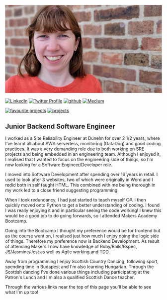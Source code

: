 ![Cat](images/Cat.jpg) <!-- markdownlint-disable-line MD041 -->

[![LinkedIn](https://img.shields.io/badge/LinkedIn-%232A6AC7?style=for-the-badge&logo=linkedin)](https://www.linkedin.com/in/catriona-bennett-1089b31ab/)
[![Twitter Profile](https://img.shields.io/badge/Twitter-%231DA1F2?style=for-the-badge&logo=twitter&logoColor=white)](https://twitter.com/cmb84scd)
[![github](https://img.shields.io/badge/github-%232A6AC7?style=for-the-badge&logo=github)](https://github.com/cmb84scd)
[![Medium](https://img.shields.io/badge/Medium_blog-%2312100E?style=for-the-badge&amp;logo=medium&amp;logoColor=white)](https://medium.com/@cmb84scd)

[![favourite projects](https://img.shields.io/badge/-Favourite_Projects-blueviolet?style=for-the-badge)](https://cmb84scd.github.io/favourites)
[![projects](https://img.shields.io/badge/-Projects-blueviolet?style=for-the-badge)](https://cmb84scd.github.io/projects)

## Junior Backend Software Engineer

I worked as a Site Reliability Engineer at Dunelm for over 2 1/2 years, where I've learnt all about AWS serverless, monitoring (DataDog) and good coding practices. It was a very demanding role due to both working on SRE projects and being embedded in an engineering team. Although I enjoyed it, I realised that I wanted to focus on the engineering side of things, so I'm now looking for a Software Engineer/Developer role.

I moved into Software Development after spending over 16 years in retail. I used to look after 3 websites, two of which were originally in Word and I redid both in self taught HTML. This combined with me being thorough in my work led to a close friend suggesting programming.

When I took redundancy, I had just started to teach myself C#. I then quickly moved onto Python to get a better understanding of coding. I found I was really enjoying it and in particular seeing the code working! I knew this would be a good job to do going forwards, so I attended Makers Academy Bootcamp.

Going into the Bootcamp I thought my preference would be for frontend but as the course went on, I realised just how much I enjoy doing the logic side of things. Therefore my preference now is Backend Development. As result of attending Makers I now have knowledge of Ruby/Rails/Rspec, JS/Jasmine/Jest as well as Agile working and TDD.

Away from programming I enjoy Scottish Country Dancing, following sport, spending time in Budapest and I'm also learning Hungarian. Through the Scottish dancing I've done various things including participating at the Patron's Lunch and I'm also a qualified Scottish Dance teacher.

Through the various links near the top of this page you'll be able to see what I'm up too!
